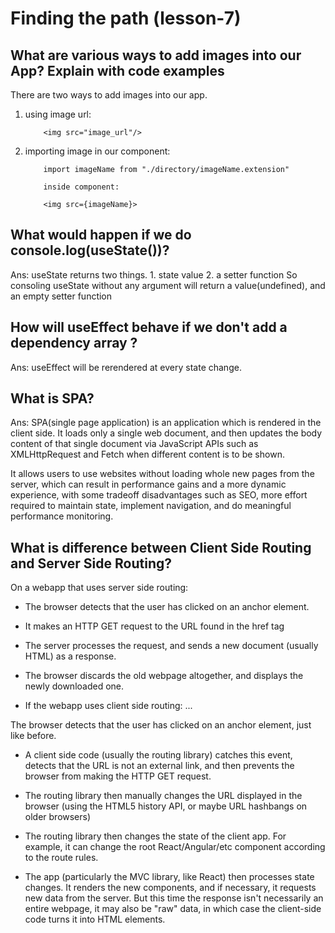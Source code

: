 # Finding the path (lesson-7)

## What are various ways to add images into our App? Explain with code examples
There are two ways to add images into our app.

1. using image url:
    ```
        <img src="image_url"/>
    ```

2. importing image in our component:

    ```
        import imageName from "./directory/imageName.extension"

        inside component:

        <img src={imageName}>
    ```


## What would happen if we do console.log(useState())?

Ans: useState returns two things. 
    1. state value 
    2. a setter function
    So consoling useState without any argument will return a value(undefined), and an empty setter function

## How will useEffect behave if we don't add a dependency array ?
Ans: useEffect will be rerendered at every state change.

## What is SPA?
Ans: SPA(single page application) is an application which is rendered in the client side. It loads only a single web document, and then updates the body content of that single document via JavaScript APIs such as XMLHttpRequest and Fetch when different content is to be shown.

It allows users to use websites without loading whole new pages from the server, which can result in performance gains and a more dynamic experience, with some tradeoff disadvantages such as SEO, more effort required to maintain state, implement navigation, and do meaningful performance monitoring.


## What is difference between Client Side Routing and Server Side Routing?

On a webapp that uses server side routing:

- The browser detects that the user has clicked on an anchor element.

- It makes an HTTP GET request to the URL found in the href tag

- The server processes the request, and sends a new document (usually HTML) as a response.

- The browser discards the old webpage altogether, and displays the newly downloaded one.

- If the webapp uses client side routing:
...

The browser detects that the user has clicked on an anchor element, just like before.
- A client side code (usually the routing library) catches this event, detects that the URL is not an external link, and then prevents the browser from making the HTTP GET request.

- The routing library then manually changes the URL displayed in the browser (using the HTML5 history API, or maybe URL hashbangs on older browsers)

- The routing library then changes the state of the client app. For example, it can change the root React/Angular/etc component according to the route rules.

- The app (particularly the MVC library, like React) then processes state changes. It renders the new components, and if necessary, it requests new data from the server. But this time the response isn't necessarily an entire webpage, it may also be "raw" data, in which case the client-side code turns it into HTML elements.
